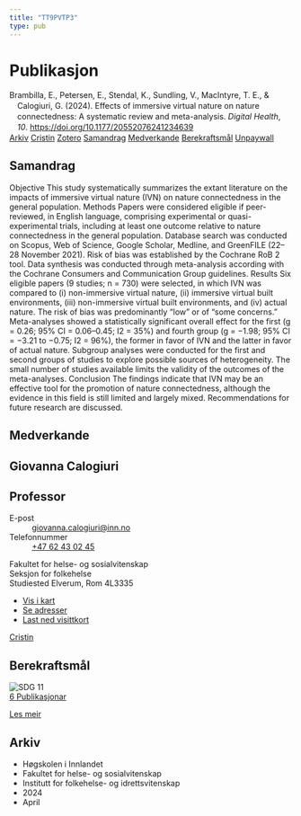 ```yaml
---
title: "TT9PVTP3"
type: pub
---
```

<h1>Publikasjon</h1>
<article id="csl-bib-container-TT9PVTP3" class="csl-bib-container">
  <div class="csl-bib-body" style="line-height: 1.35; padding-left: 1em; text-indent:-1em;">
  <div class="csl-entry">Brambilla, E., Petersen, E., Stendal, K., Sundling, V., MacIntyre, T. E., &amp; Calogiuri, G. (2024). Effects of immersive virtual nature on nature connectedness: A systematic review and meta-analysis. <i>Digital Health</i>, <i>10</i>. <a href="https://doi.org/10.1177/20552076241234639">https://doi.org/10.1177/20552076241234639</a></div>
</div>
  <div class="csl-bib-buttons">
    <a href="#taxonomy-article-TT9PVTP3" class="csl-bib-button">Arkiv</a>
    <a href="https://app.cristin.no/results/show.jsf?id=2261114" alt="Cristin URL" class="csl-bib-button">Cristin</a>
    <a href="http://zotero.org/groups/5402882/items/TT9PVTP3" alt="Zotero URL" class="csl-bib-button">Zotero</a>
    <a href="#abstract-article-TT9PVTP3" class="csl-bib-button">Samandrag</a>
    <a href="#contributors-article-TT9PVTP3" class="csl-bib-button">Medverkande</a>
    <a href="#sdg-article-TT9PVTP3" class="csl-bib-button">Berekraftsmål</a>
    <a href="https://journals.sagepub.com/doi/pdf/10.1177/20552076241234639" class="csl-bib-button">Unpaywall</a>
  </div>
  <div id="csl-bib-meta-container-TT9PVTP3"></div>
</article>
<div id="csl-bib-meta-TT9PVTP3" class="csl-bib-meta">
  <article id="abstract-article-TT9PVTP3" class="abstract-article">
    <h1>Samandrag</h1>
    Objective This study systematically summarizes the extant literature on the impacts of immersive virtual nature (IVN) on nature connectedness in the general population. Methods Papers were considered eligible if peer-reviewed, in English language, comprising experimental or quasi-experimental trials, including at least one outcome relative to nature connectedness in the general population. Database search was conducted on Scopus, Web of Science, Google Scholar, Medline, and GreenFILE (22–28 November 2021). Risk of bias was established by the Cochrane RoB 2 tool. Data synthesis was conducted through meta-analysis according with the Cochrane Consumers and Communication Group guidelines. Results Six eligible papers (9 studies; n = 730) were selected, in which IVN was compared to (i) non-immersive virtual nature, (ii) immersive virtual built environments, (iii) non-immersive virtual built environments, and (iv) actual nature. The risk of bias was predominantly “low” or of “some concerns.” Meta-analyses showed a statistically significant overall effect for the first (g = 0.26; 95% CI = 0.06–0.45; I2 = 35%) and fourth group (g = −1.98; 95% CI = −3.21 to −0.75; I2 = 96%), the former in favor of IVN and the latter in favor of actual nature. Subgroup analyses were conducted for the first and second groups of studies to explore possible sources of heterogeneity. The small number of studies available limits the validity of the outcomes of the meta-analyses. Conclusion The findings indicate that IVN may be an effective tool for the promotion of nature connectedness, although the evidence in this field is still limited and largely mixed. Recommendations for future research are discussed.
  </article>
  <article id="contributors-article-TT9PVTP3" class="contributors-article">
    <h1>Medverkande</h1>
    <div class="personas"> <div class="vrtx-hinn-person-card"> <div class="photo"> <i class="lar la-user-circle missing-person"></i> </div> <div class="info"> <hgroup><h1>Giovanna Calogiuri</h1> <h2>Professor</h2> </hgroup><dl> <dt>E-post</dt> <dd> <a href="mailto:giovanna.calogiuri@inn.no">giovanna.calogiuri@inn.no</a> </dd> <dt>Telefonnummer</dt> <dd><a href="tel:+4762430245"> +47 62 43 02 45 </a></dd> </dl> <p> Fakultet for helse- og sosialvitenskap<br> Seksjon for folkehelse<br> Studiested Elverum, Rom 4L3335 </p> <ul class="vrtx-hinn-links"> <li><a href="https://www.google.com/maps?q=60.88177,11.53669">Vis i kart</a></li> <li><a href="https://www.inn.no/finn-en-ansatt/giovanna-calogiuri.html#vrtx-hinn-addresses">Se adresser</a></li> <li><a href="https://www.inn.no/finn-en-ansatt/giovanna-calogiuri.html?vrtx=vcf">Last ned visittkort</a></li> </ul> </div> </div> <a href="https://app.cristin.no/persons/show.jsf?id=358086" alt="Cristin URL" class="personas-cristin">Cristin</a> </div>
  </article>
  <article id="sdg-article-TT9PVTP3" class="sdg-article">
    <h1>Berekraftsmål</h1>
    <div class="sdg-container"><div id="sdg11" class="sdg"> <img src="{{< params subfolder >}}images/sdg/sdg11_no.png" class="image" alt="SDG 11"> <div class="sdg-overlay"> <a href="{{< params subfolder >}}no/archive/?sdg=11#archive" class="sdg-publication-count"><span>6</span> Publikasjonar</a> <p><a href="NA" class="sdg-read-more">Les meir</a></p> </div> </div></div>
  </article>
  <article id="taxonomy-article-TT9PVTP3" class="taxonomy-article">
    <h1>Arkiv</h1>
    <ul>
      <li>Høgskolen i Innlandet</li>
      <li>Fakultet for helse- og sosialvitenskap</li>
      <li>Institutt for folkehelse- og idrettsvitenskap</li>
      <li>2024</li>
      <li>April</li>
    </ul>
  </article>
</div>
